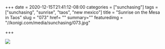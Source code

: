 +++
date = 2020-12-15T21:41:12-08:00
categories = ["sunchasing"]
tags = ["sunchasing", "sunrise", "taos", "new mexico"]
title = "Sunrise on the Mesa in Taos"
slug = "073"
href= ""
summary=""
featuredimg = "//konigi.com/media/sunchasing/073.jpg"

+++

<img src="//konigi.com/media/sunchasing/073.jpg" />